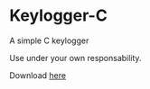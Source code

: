 # Keylogger-C
A simple C keylogger

Use under your own responsability.

Download [here](https://github.com/LNDF/Keylogger-C/releases)
